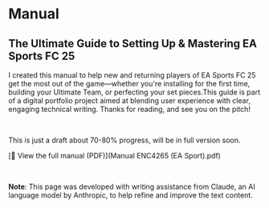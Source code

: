 # Manual 

## The Ultimate Guide to Setting Up & Mastering EA Sports FC 25


I created this manual to help new and returning players of EA Sports FC 25 get the most out of the game—whether you're installing for the first time, building your Ultimate Team, or perfecting your set pieces.This guide is part of a digital portfolio project aimed at blending user experience with clear, engaging technical writing. Thanks for reading, and see you on the pitch!

<br> 

This is just a draft about 70-80% progress, will be in full version soon.



[📄 View the full manual (PDF)](Manual ENC4265 (EA Sport).pdf)









<br>

**Note**: This page was developed with writing assistance from Claude, an AI language model by Anthropic, to help refine and improve the text content.
